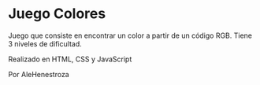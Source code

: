 # Juego Colores
Juego que consiste en encontrar un color a partir de un código RGB.
Tiene 3 niveles de dificultad.

Realizado en HTML, CSS y JavaScript

Por AleHenestroza

